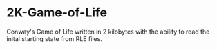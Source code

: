 # 2K-Game-of-Life
Conway's Game of Life written in 2 kilobytes with the ability to read the inital starting state from RLE files.
